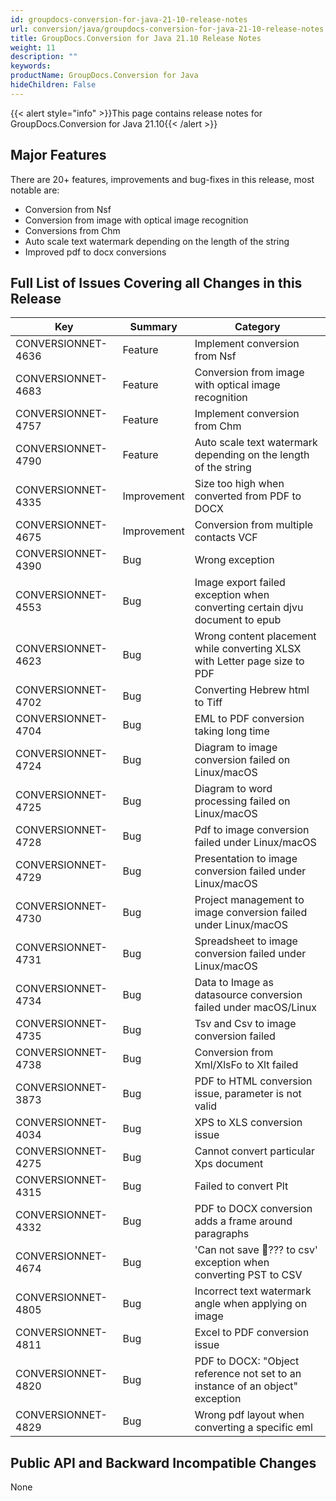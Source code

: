 ```yaml
---
id: groupdocs-conversion-for-java-21-10-release-notes
url: conversion/java/groupdocs-conversion-for-java-21-10-release-notes
title: GroupDocs.Conversion for Java 21.10 Release Notes
weight: 11
description: ""
keywords:
productName: GroupDocs.Conversion for Java
hideChildren: False
---
```

{{< alert style="info" >}}This page contains release notes for GroupDocs.Conversion for Java 21.10{{< /alert >}}
## Major Features

There are 20+ features, improvements and bug-fixes in this release, most notable are:

*   Conversion from Nsf
*   Conversion from image with optical image recognition
*   Conversions from Chm
*   Auto scale text watermark depending on the length of the string
*   Improved pdf to docx conversions

## Full List of Issues Covering all Changes in this Release

| Key | Summary | Category |
| --- | --- | --- |
| CONVERSIONNET-4636 | Feature | Implement conversion from Nsf |
| CONVERSIONNET-4683 | Feature | Conversion from image with optical image recognition |
| CONVERSIONNET-4757 | Feature | Implement conversion from Chm |
| CONVERSIONNET-4790 | Feature | Auto scale text watermark depending on the length of the string |
| CONVERSIONNET-4335 | Improvement | Size too high when converted from PDF to DOCX |
| CONVERSIONNET-4675 | Improvement | Conversion from multiple contacts VCF |
| CONVERSIONNET-4390 | Bug | Wrong exception |
| CONVERSIONNET-4553 | Bug | Image export failed exception when converting certain djvu document to epub |
| CONVERSIONNET-4623 | Bug | Wrong content placement while converting XLSX with Letter page size to PDF |
| CONVERSIONNET-4702 | Bug | Converting Hebrew html to Tiff |
| CONVERSIONNET-4704 | Bug | EML to PDF conversion taking long time |
| CONVERSIONNET-4724 | Bug | Diagram to image conversion failed on Linux/macOS |
| CONVERSIONNET-4725 | Bug | Diagram to word processing failed on Linux/macOS |
| CONVERSIONNET-4728 | Bug | Pdf to image conversion failed under Linux/macOS |
| CONVERSIONNET-4729 | Bug | Presentation to image conversion failed under Linux/macOS |
| CONVERSIONNET-4730 | Bug | Project management to image conversion failed under Linux/macOS |
| CONVERSIONNET-4731 | Bug | Spreadsheet to image conversion failed under Linux/macOS |
| CONVERSIONNET-4734 | Bug | Data to Image as datasource conversion failed under macOS/Linux |
| CONVERSIONNET-4735 | Bug | Tsv and Csv to image conversion failed |
| CONVERSIONNET-4738 | Bug | Conversion from Xml/XlsFo to Xlt failed |
| CONVERSIONNET-3873 | Bug | PDF to HTML conversion issue, parameter is not valid |
| CONVERSIONNET-4034 | Bug | XPS to XLS conversion issue |
| CONVERSIONNET-4275 | Bug | Cannot convert particular Xps document |
| CONVERSIONNET-4315 | Bug | Failed to convert Plt |
| CONVERSIONNET-4332 | Bug | PDF to DOCX conversion adds a frame around paragraphs |
| CONVERSIONNET-4674 | Bug | 'Can not save ??? to csv' exception when converting PST to CSV |
| CONVERSIONNET-4805 | Bug | Incorrect text watermark angle when applying on image |
| CONVERSIONNET-4811 | Bug | Excel to PDF conversion issue |
| CONVERSIONNET-4820 | Bug | PDF to DOCX: "Object reference not set to an instance of an object" exception |
| CONVERSIONNET-4829 | Bug | Wrong pdf layout when converting a specific eml |


## Public API and Backward Incompatible Changes

None
